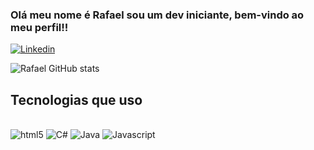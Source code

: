 ### Olá meu nome é Rafael sou um dev iniciante, bem-vindo ao meu perfil!!

[![Linkedin](https://img.shields.io/badge/LinkedIn-0077B5?style=for-the-badge&logo=linkedin&logoColor=white)](https://www.linkedin.com/in/rafael-antonio-0a1060313/)

![Rafael GitHub stats](https://github-readme-stats.vercel.app/api?username=Rafrick&show_icons=true&theme=tokyonight)


## Tecnologias que uso

<div style = "display: inline_block"><br/>
 <img alingn="center" alt="html5" src="https://img.shields.io/badge/HTML5-E34F26?style=for-the-badge&logo=html5&logoColor=white">
 <img alingn="center" alt="C#" src="https://img.shields.io/badge/C%23-239120?style=for-the-badge&logo=c-sharp&logoColor=white">
 <img alingn="center" alt="Java" src="https://img.shields.io/badge/Java-ED8B00?style=for-the-badge&logo=openjdk&logoColor=white">
 <img alingn="center" alt="Javascript" src="https://img.shields.io/badge/JavaScript-F7DF1E?style=for-the-badge&logo=javascript&logoColor=black">
 </div>
